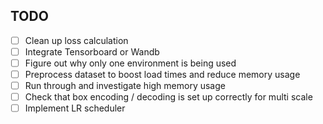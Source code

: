 ## TODO
- [ ] Clean up loss calculation
- [ ] Integrate Tensorboard or Wandb
- [ ] Figure out why only one environment is being used
- [ ] Preprocess dataset to boost load times and reduce memory usage
- [ ] Run through and investigate high memory usage
- [ ] Check that box encoding / decoding is set up correctly for multi scale
- [ ] Implement LR scheduler